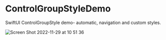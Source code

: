 # ControlGroupStyleDemo
SwiftUI ControlGroupStyle demo- automatic, navigation and custom styles.

![Screen Shot 2022-11-29 at 10 51 36](https://user-images.githubusercontent.com/12258873/204482923-d12e8796-ab3d-4a41-a693-131f5cf1f618.png)
